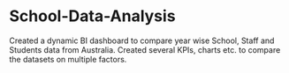 # School-Data-Analysis
Created a dynamic BI dashboard to compare year wise School, Staff and Students data from Australia. Created several KPIs, charts etc. to compare the datasets on multiple factors.
